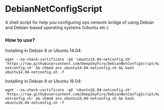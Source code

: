 # DebianNetConfigScript
A shell script for help you configuring vps network bridge of using Debian and Debian-based operating systems (Ubuntu etc.)

### How to use?

Installing in Debian 8 or Ubuntu 14.04:

```
wget --no-check-certificate -qO 'ubuntu14.04-netconfig.sh' 'https://raw.githubusercontent.com/DeepSkyFire/DebianNetConfigScript/master/ubuntu14.04-netconfig.sh' && chmod a+x ubuntu14.04-netconfig.sh && bash ubuntu14.04-netconfig.sh -f
```

Installing in Debian 9 or Ubuntu 16.04:

```
wget --no-check-certificate -qO 'ubuntu16.04-netconfig.sh' 'https://raw.githubusercontent.com/DeepSkyFire/DebianNetConfigScript/master/ubuntu16.04-netconfig.sh' && chmod a+x ubuntu16.04-netconfig.sh && bash ubuntu16.04-netconfig.sh -f
```
